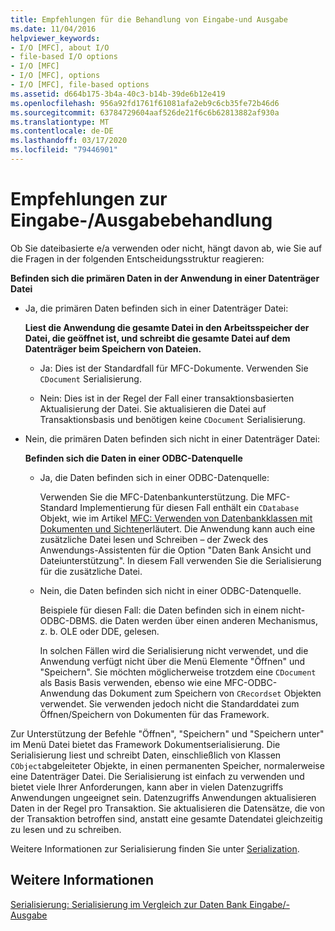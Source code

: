 ```yaml
---
title: Empfehlungen für die Behandlung von Eingabe-und Ausgabe
ms.date: 11/04/2016
helpviewer_keywords:
- I/O [MFC], about I/O
- file-based I/O options
- I/O [MFC]
- I/O [MFC], options
- I/O [MFC], file-based options
ms.assetid: d664b175-3b4a-40c3-b14b-39de6b12e419
ms.openlocfilehash: 956a92fd1761f61081afa2eb9c6cb35fe72b46d6
ms.sourcegitcommit: 63784729604aaf526de21f6c6b62813882af930a
ms.translationtype: MT
ms.contentlocale: de-DE
ms.lasthandoff: 03/17/2020
ms.locfileid: "79446901"
---
```

# <a name="recommendations-for-handling-inputoutput"></a>Empfehlungen zur Eingabe-/Ausgabebehandlung

Ob Sie dateibasierte e/a verwenden oder nicht, hängt davon ab, wie Sie auf die Fragen in der folgenden Entscheidungsstruktur reagieren:

**Befinden sich die primären Daten in der Anwendung in einer Datenträger Datei**

- Ja, die primären Daten befinden sich in einer Datenträger Datei:

     **Liest die Anwendung die gesamte Datei in den Arbeitsspeicher der Datei, die geöffnet ist, und schreibt die gesamte Datei auf dem Datenträger beim Speichern von Dateien.**

   - Ja: Dies ist der Standardfall für MFC-Dokumente. Verwenden Sie `CDocument` Serialisierung.

   - Nein: Dies ist in der Regel der Fall einer transaktionsbasierten Aktualisierung der Datei. Sie aktualisieren die Datei auf Transaktionsbasis und benötigen keine `CDocument` Serialisierung.

- Nein, die primären Daten befinden sich nicht in einer Datenträger Datei:

     **Befinden sich die Daten in einer ODBC-Datenquelle**

   - Ja, die Daten befinden sich in einer ODBC-Datenquelle:

      Verwenden Sie die MFC-Datenbankunterstützung. Die MFC-Standard Implementierung für diesen Fall enthält ein `CDatabase` Objekt, wie im Artikel [MFC: Verwenden von Datenbankklassen mit Dokumenten und Sichten](../data/mfc-using-database-classes-with-documents-and-views.md)erläutert. Die Anwendung kann auch eine zusätzliche Datei lesen und Schreiben – der Zweck des Anwendungs-Assistenten für die Option "Daten Bank Ansicht und Dateiunterstützung". In diesem Fall verwenden Sie die Serialisierung für die zusätzliche Datei.

   - Nein, die Daten befinden sich nicht in einer ODBC-Datenquelle.

      Beispiele für diesen Fall: die Daten befinden sich in einem nicht-ODBC-DBMS. die Daten werden über einen anderen Mechanismus, z. b. OLE oder DDE, gelesen.

      In solchen Fällen wird die Serialisierung nicht verwendet, und die Anwendung verfügt nicht über die Menü Elemente "Öffnen" und "Speichern". Sie möchten möglicherweise trotzdem eine `CDocument` als Basis Basis verwenden, ebenso wie eine MFC-ODBC-Anwendung das Dokument zum Speichern von `CRecordset` Objekten verwendet. Sie verwenden jedoch nicht die Standarddatei zum Öffnen/Speichern von Dokumenten für das Framework.

Zur Unterstützung der Befehle "Öffnen", "Speichern" und "Speichern unter" im Menü Datei bietet das Framework Dokumentserialisierung. Die Serialisierung liest und schreibt Daten, einschließlich von Klassen `CObject`abgeleiteter Objekte, in einen permanenten Speicher, normalerweise eine Datenträger Datei. Die Serialisierung ist einfach zu verwenden und bietet viele Ihrer Anforderungen, kann aber in vielen Datenzugriffs Anwendungen ungeeignet sein. Datenzugriffs Anwendungen aktualisieren Daten in der Regel pro Transaktion. Sie aktualisieren die Datensätze, die von der Transaktion betroffen sind, anstatt eine gesamte Datendatei gleichzeitig zu lesen und zu schreiben.

Weitere Informationen zur Serialisierung finden Sie unter [Serialization](../mfc/serialization-in-mfc.md).

## <a name="see-also"></a>Weitere Informationen

[Serialisierung: Serialisierung im Vergleich zur Daten Bank Eingabe/-Ausgabe](../mfc/serialization-serialization-vs-database-input-output.md)
